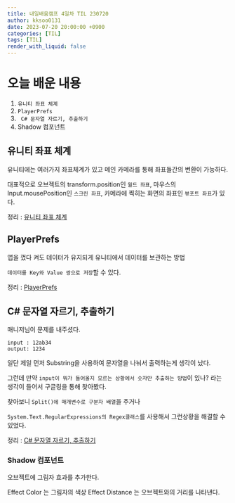 ```yaml
---
title: 내일배움캠프 4일차 TIL 230720
author: kksoo0131
date: 2023-07-20 20:00:00 +0900
categories: [TIL]
tags: [TIL]
render_with_liquid: false
---
```

# 오늘 배운 내용
1. `유니티 좌표 체계`
2. `PlayerPrefs`
3. ` C# 문자열 자르기, 추출하기`
4. Shadow 컴포넌트

## 유니티 좌표 체계
유니티에는 여러가지 좌표체계가 있고 메인 카메라를 통해 좌표들간의 변환이 가능하다.

대표적으로 오브젝트의 transform.position인 `월드 좌표`, 마우스의 Input.mousePosition인 `스크린 좌표`, 카메라에 찍히는 화면의 좌표인 `뷰포트 좌표`가 있다.

정리 : [유니티 좌표 체계 ](https://kksoo0131.github.io/posts/unity-2/)

## PlayerPrefs
앱을 껐다 켜도 데이터가 유지되게 유니티에서 데이터를 보관하는 방법

`데이터를 Key와 Value 쌍으로 저장`할 수 있다.

정리 : [PlayerPrefs](https://kksoo0131.github.io/posts/unity-2/)

## C# 문자열 자르기, 추출하기

매니저님이 문제를 내주셨다.

    input : 12ab34
    output: 1234
    
일단 제일 먼저 Substring을 사용하여 문자열을 나눠서 출력하는게 생각이 났다.

그런데 만약 `input이 뭐가 들어올지 모르는 상황에서 숫자만 추출하는 방법`이 있나? 라는 생각이 들어서 구글링을 통해 찾아봤다.

찾아보니 `Split()에 매개변수로 구분자 배열`을 주거나

`System.Text.RegularExpressions의 Regex클래스`를 사용해서 그런상황을 해결할 수 있었다.

정리 : [C# 문자열 자르기, 추출하기](https://kksoo0131.github.io/posts/Csharp-4/)


### Shadow 컴포넌트
오브젝트에 그림자 효과를 추가한다.

Effect Color 는 그림자의 색상
Effect Distance 는 오브젝트와의 거리를 나타낸다.